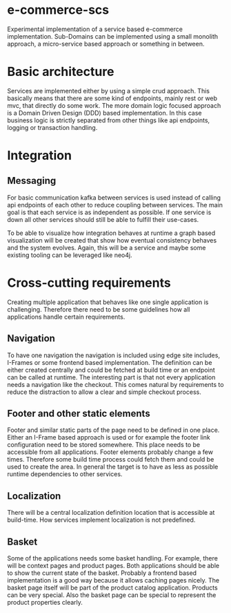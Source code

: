 # e-commerce-scs
Experimental implementation of a service based e-commerce implementation. Sub-Domains can be implemented using a small monolith approach, a micro-service based approach or something in between.

# Basic architecture
Services are implemented either by using a simple crud approach. This basically means that there are some kind of endpoints, mainly rest or web mvc, that directly do some work. The more domain logic focused approach is a Domain Driven Design (DDD) based implementation. In this case business logic is strictly separated from other things like api endpoints, logging or transaction handling.

# Integration

## Messaging
For basic communication kafka between services is used instead of calling api endpoints of each other to reduce coupling between services. The main goal is that each service is as independent as possible. If one service is down all other services should still be able to fulfill their use-cases.

To be able to visualize how integration behaves at runtime a graph based visualization will be created that show how eventual consistency behaves and the system evolves. Again, this will be a service and maybe some existing tooling can be leveraged like neo4j.

# Cross-cutting requirements

Creating multiple application that behaves like one single application is challenging. Therefore there need to be some guidelines how all applications handle certain requirements.

## Navigation
To have one navigation the navigation is included using edge site includes, I-Frames or some frontend based implementation. The definition can be either created centrally and could be fetched at build time or an endpoint can be called at runtime. The interesting part is that not every application needs a navigation like the checkout. This comes natural by requirements to reduce the distraction to allow a clear and simple checkout process.

## Footer and other static elements
Footer and similar static parts of the page need to be defined in one place. Either an I-Frame based approach is used or for example the footer link configuration need to be stored somewhere. This place needs to be accessible from all applications. Footer elements probably change a few times. Therefore some build time process could fetch them and could be used to create the area. In general the target is to have as less as possible runtime dependencies to other services.

## Localization
There will be a central localization definition location that is accessible at build-time. How services implement localization is not predefined.

## Basket
Some of the applications needs some basket handling. For example, there will be context pages and product pages. Both applications should be able to show the current state of the basket. Probably a frontend based implementation is a good way because it allows caching pages nicely. The basket page itself will be part of the product catalog application. Products can be very special. Also the basket page can be special to represent the product properties clearly.